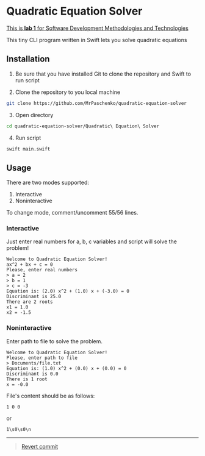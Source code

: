 # Quadratic Equation Solver

[This is **lab 1** for Software Development Methodologies and Technologies](https://docs.google.com/document/d/1pTz_GAy3GX0GxxoRV5DAiCIGJyMOONHuT9WQS8JgrB0/edit#)

This tiny CLI program written in Swift lets you solve quadratic equations

## Installation

1. Be sure that you have installed Git to clone the repository and Swift to run script

2. Clone the repository to you local machine
```bash
git clone https://github.com/MrPaschenko/quadratic-equation-solver
```

3. Open directory
```bash
cd quadratic-equation-solver/Quadratic\ Equation\ Solver
```

4. Run script
```bash
swift main.swift
```

## Usage

There are two modes supported:
1. Interactive
2. Noninteractive

To change mode, comment/uncomment 55/56 lines.

### Interactive

Just enter real numbers for a, b, c variables and script will solve the problem!

```
Welcome to Quadratic Equation Solver!
ax^2 + bx + c = 0
Please, enter real numbers
> a = 2
> b = 1
> c = -3
Equation is: (2.0) x^2 + (1.0) x + (-3.0) = 0
Discriminant is 25.0
There are 2 roots
x1 = 1.0
x2 = -1.5
```

### Noninteractive

Enter path to file to solve the problem.

```
Welcome to Quadratic Equation Solver!
Please, enter path to file
> Documents/file.txt
Equation is: (1.0) x^2 + (0.0) x + (0.0) = 0
Discriminant is 0.0
There is 1 root
x = -0.0
```

File's content should be as follows:

```
1 0 0

```
or
```
1\s0\s0\n
```

___

> [Revert commit](https://github.com/MrPaschenko/quadratic-equation-solver/commit/da19e8a2bc9a8a4be923da24706c6f96d16a1509)
